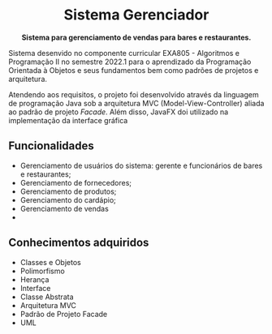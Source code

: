 <h1 align="center">Sistema Gerenciador</h1>
<p align="center"><b>Sistema para gerenciamento de vendas para bares e restaurantes.</b></p>

<p>Sistema desenvido no componente curricular EXA805 - Algoritmos e Programação II no semestre 2022.1 para o aprendizado da Programação Orientada à Objetos e seus fundamentos bem como padrões de projetos e arquitetura.</p>
<p>Atendendo aos requisitos, o projeto foi desenvolvido através da linguagem de programação Java sob a arquitetura MVC (Model-View-Controller) aliada ao padrão de projeto <i>Facade</i>. Além disso, JavaFX doi utilizado na implementação da interface gráfica  </p>

<h2>Funcionalidades</h2>
<ul>
  <li>Gerenciamento de usuários do sistema: gerente e funcionários de bares e restaurantes;</li>
  <li>Gerenciamento de fornecedores;</li>
  <li>Gerenciamento de produtos;</li>
  <li>Gerenciamento do cardápio;</li>
  <li>Gerenciamento de vendas</li>
  <li></li>
</ul>
<h2>Conhecimentos adquiridos</h2>
<ul>
  <li>Classes e Objetos</li>
  <li>Polimorfismo</li>
  <li>Herança</li>
  <li>Interface</li>
  <li>Classe Abstrata</li>
  <li>Arquitetura MVC</li>
  <li>Padrão de Projeto Facade</li>
  <li>UML</li>  
</ul>
